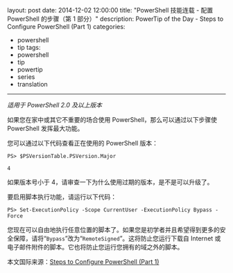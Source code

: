 ﻿layout: post
date: 2014-12-02 12:00:00
title: "PowerShell 技能连载 - 配置 PowerShell 的步骤（第 1 部分）"
description: PowerTip of the Day - Steps to Configure PowerShell (Part 1)
categories:
- powershell
- tip
tags:
- powershell
- tip
- powertip
- series
- translation
---
_适用于 PowerShell 2.0 及以上版本_

如果您在家中或其它不重要的场合使用 PowerShell，那么可以通过以下步骤使 PowerShell 发挥最大功能。

您可以通过以下代码查看正在使用的 PowerShell 版本：

```
PS> $PSVersionTable.PSVersion.Major

4
```

如果版本号小于 4，请审查一下为什么使用过期的版本，是不是可以升级了。

要启用脚本执行功能，请运行以下代码：

```
PS> Set-ExecutionPolicy -Scope CurrentUser -ExecutionPolicy Bypass -Force
```

您现在可以自由地执行任意位置的脚本了。如果您是初学者并且希望得到更多的安全保障，请将“`Bypass`”改为“`RemoteSigned`”。这将防止您运行下载自 Internet 或电子邮件附件的脚本。它也将防止您运行您拥有的域之外的脚本。

<!--more-->
本文国际来源：[Steps to Configure PowerShell (Part 1)](http://powershell.com/cs/blogs/tips/archive/2014/12/02/steps-to-configure-powershell-part-1.aspx)
